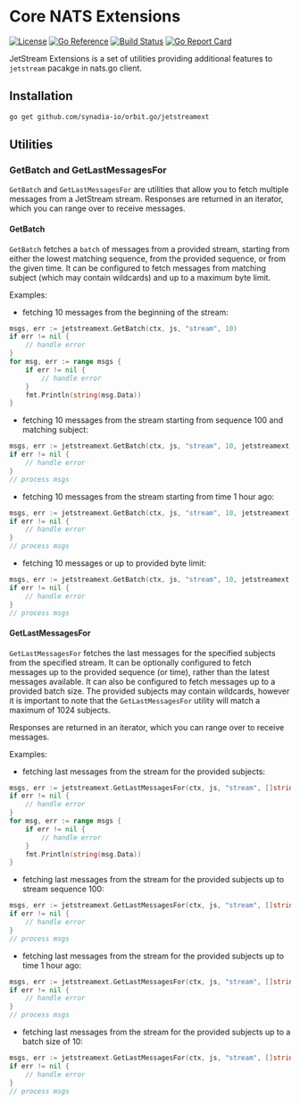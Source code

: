 # Core NATS Extensions

[License-Url]: https://www.apache.org/licenses/LICENSE-2.0
[License-Image]: https://img.shields.io/badge/License-Apache2-blue.svg
[ReportCard-Url]: https://goreportcard.com/report/github.com/synadia-io/orbit.go/jetstreamext
[ReportCard-Image]: https://goreportcard.com/badge/github.com/synadia-io/orbit.go/jetstreamext
[Build-Status-Url]: https://github.com/synadia-io/orbit.go/actions/workflows/jetstreamext.yaml
[Build-Status-Image]: https://github.com/synadia-io/orbit.go/actions/workflows/jetstreamext.yaml/badge.svg?branch=main
[GoDoc-Url]: https://pkg.go.dev/github.com/synadia-io/orbit.go/jetstreamext
[GoDoc-Image]: https://pkg.go.dev/badge/github.com/synadia-io/orbit.go/jetstreamext.svg

[![License][License-Image]][License-Url]
[![Go Reference][GoDoc-Image]][GoDoc-Url]
[![Build Status][Build-Status-Image]][Build-Status-Url]
[![Go Report Card][ReportCard-Image]][ReportCard-Url]

JetStream Extensions is a set of utilities providing additional features to `jetstream` pacakge in nats.go client.

## Installation

```bash
go get github.com/synadia-io/orbit.go/jetstreamext
```

## Utilities

### GetBatch and GetLastMessagesFor

`GetBatch` and `GetLastMessagesFor` are utilities that allow you to fetch multiple messages from a JetStream stream.
Responses are returned in an iterator, which you can range over to receive messages.

#### GetBatch

`GetBatch` fetches a `batch` of messages from a provided stream, starting from
either the lowest matching sequence, from the provided sequence, or from the
given time. It can be configured to fetch messages from matching subject (which
may contain wildcards) and up to a maximum byte limit.

Examples:

- fetching 10 messages from the beginning of the stream:

```go
msgs, err := jetstreamext.GetBatch(ctx, js, "stream", 10)
if err != nil {
    // handle error
}
for msg, err := range msgs {
    if err != nil {
        // handle error
    }
    fmt.Println(string(msg.Data))
}
```

- fetching 10 messages from the stream starting from sequence 100 and matching subject:

```go
msgs, err := jetstreamext.GetBatch(ctx, js, "stream", 10, jetstreamext.GetBatchSeq(100), jetstreamext.GetBatchSubject("foo"))
if err != nil {
    // handle error
}
// process msgs
```

- fetching 10 messages from the stream starting from time 1 hour ago:

```go
msgs, err := jetstreamext.GetBatch(ctx, js, "stream", 10, jetstreamext.GetBatchStartTime(time.Now().Add(-time.Hour)))
if err != nil {
    // handle error
}
// process msgs
```

- fetching 10 messages or up to provided byte limit:

```go
msgs, err := jetstreamext.GetBatch(ctx, js, "stream", 10, jetstreamext.GetBatchMaxBytes(1024))
if err != nil {
    // handle error
}
// process msgs
```

#### GetLastMessagesFor

`GetLastMessagesFor` fetches the last messages for the specified subjects from the specified stream. It can be optionally configured to fetch messages up to the provided sequence (or time), rather than the latest messages available. It can also be configured to fetch messages up to a provided batch size.
The provided subjects may contain wildcards, however it is important to note that the `GetLastMessagesFor` utility will match a maximum of 1024 subjects.

Responses are returned in an iterator, which you can range over to receive messages.

Examples:

- fetching last messages from the stream for the provided subjects:

```go
msgs, err := jetstreamext.GetLastMessagesFor(ctx, js, "stream", []string{"foo", "bar"})
if err != nil {
    // handle error
}
for msg, err := range msgs {
    if err != nil {
        // handle error
    }
    fmt.Println(string(msg.Data))
}
```

- fetching last messages from the stream for the provided subjects up to stream sequence 100:

```go
msgs, err := jetstreamext.GetLastMessagesFor(ctx, js, "stream", []string{"foo", "bar"}, jetstreamext.GetLastMessagesUpToSeq(100))
if err != nil {
    // handle error
}
// process msgs
```

- fetching last messages from the stream for the provided subjects up to time 1 hour ago:

```go
msgs, err := jetstreamext.GetLastMessagesFor(ctx, js, "stream", []string{"foo", "bar"}, jetstreamext.GetLastMessagesUpToTime(time.Now().Add(-time.Hour)))
if err != nil {
    // handle error
}
// process msgs
```

- fetching last messages from the stream for the provided subjects up to a batch size of 10:

```go
msgs, err := jetstreamext.GetLastMessagesFor(ctx, js, "stream", []string{"foo.*"}, jetstreamext.GetLastMessagesBatchSize(10))
if err != nil {
    // handle error
}
// process msgs
```
